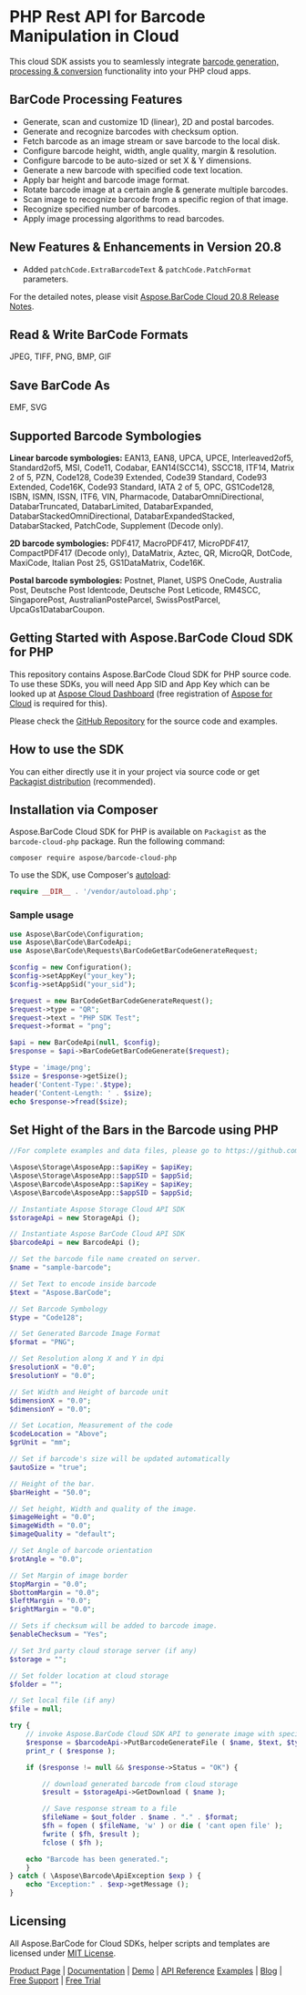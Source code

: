 # PHP Rest API for Barcode Manipulation in Cloud

This cloud SDK assists you to seamlessly integrate [barcode generation, processing & conversion](https://products.aspose.cloud/barcode/php) functionality into your PHP cloud apps.

## BarCode Processing Features

- Generate, scan and customize 1D (linear), 2D and postal barcodes.
- Generate and recognize barcodes with checksum option.
- Fetch barcode as an image stream or save barcode to the local disk.
- Configure barcode height, width, angle quality, margin & resolution.
- Configure barcode to be auto-sized or set X & Y dimensions.
- Generate a new barcode with specified code text location.
- Apply bar height and barcode image format.
- Rotate barcode image at a certain angle & generate multiple barcodes.
- Scan image to recognize barcode from a specific region of that image.
- Recognize specified number of barcodes.
- Apply image processing algorithms to read barcodes.

## New Features & Enhancements in Version 20.8

- Added `patchCode.ExtraBarcodeText` & `patchCode.PatchFormat` parameters.

For the detailed notes, please visit [Aspose.BarCode Cloud 20.8 Release Notes](https://docs.aspose.cloud/display/barcodecloud/Aspose.BarCode+Cloud+20.8+Release+Notes).

## Read & Write BarCode Formats

JPEG, TIFF, PNG, BMP, GIF

## Save BarCode As

EMF, SVG

## Supported Barcode Symbologies

**Linear barcode symbologies:**
EAN13, EAN8, UPCA, UPCE, Interleaved2of5, Standard2of5, MSI, Code11, Codabar, EAN14(SCC14), SSCC18, ITF14, Matrix 2 of 5, PZN, Code128, Code39 Extended, Code39 Standard, Code93 Extended, Code16K, Code93 Standard, IATA 2 of 5, OPC, GS1Code128, ISBN, ISMN, ISSN, ITF6, VIN, Pharmacode, DatabarOmniDirectional, DatabarTruncated, DatabarLimited, DatabarExpanded, DatabarStackedOmniDirectional, DatabarExpandedStacked, DatabarStacked, PatchCode, Supplement (Decode only).

**2D barcode symbologies:**
PDF417, MacroPDF417, MicroPDF417, CompactPDF417 (Decode only), DataMatrix, Aztec, QR, MicroQR, DotCode, MaxiCode, Italian Post 25, GS1DataMatrix, Code16K.

**Postal barcode symbologies:**
Postnet, Planet, USPS OneCode, Australia Post, Deutsche Post Identcode, Deutsche Post Leticode, RM4SCC, SingaporePost, AustralianPosteParcel, SwissPostParcel, UpcaGs1DatabarCoupon.

## Getting Started with Aspose.BarCode Cloud SDK for PHP

This repository contains Aspose.BarCode Cloud SDK for PHP source code. To use these SDKs, you will need App SID and App Key which can be looked up at [Aspose Cloud Dashboard](https://dashboard.aspose.cloud/#/apps) (free registration of [Aspose for Cloud](https://dashboard.aspose.cloud/#/apps) is required for this).

Please check the [GitHub Repository](https://github.com/aspose-barcode-cloud/aspose-barcode-cloud-php) for the source code and examples.

## How to use the SDK

You can either directly use it in your project via source code or get [Packagist distribution](https://packagist.org/packages/aspose/barcode-cloud-php) (recommended).

## Installation via Composer

Aspose.BarCode Cloud SDK for PHP is available on `Packagist` as the `barcode-cloud-php` package. Run the following command:

```console
composer require aspose/barcode-cloud-php
```

To use the SDK, use Composer's [autoload](https://getcomposer.org/doc/00-intro.md#autoloading):

```php
require __DIR__ . '/vendor/autoload.php';
```

### Sample usage

```php
use Aspose\BarCode\Configuration;
use Aspose\BarCode\BarCodeApi;
use Aspose\BarCode\Requests\BarCodeGetBarCodeGenerateRequest;

$config = new Configuration();
$config->setAppKey("your_key");
$config->setAppSid("your_sid");

$request = new BarCodeGetBarCodeGenerateRequest();
$request->type = "QR";
$request->text = "PHP SDK Test";
$request->format = "png";

$api = new BarCodeApi(null, $config);
$response = $api->BarCodeGetBarCodeGenerate($request);

$type = 'image/png';
$size = $response->getSize();
header('Content-Type:'.$type);
header('Content-Length: ' . $size);
echo $response->fread($size);
```

## Set Hight of the Bars in the Barcode using PHP

```php
//For complete examples and data files, please go to https://github.com/aspose-barcode/Aspose.BarCode-for-Cloud

\Aspose\Storage\AsposeApp::$apiKey = $apiKey;
\Aspose\Storage\AsposeApp::$appSID = $appSid;
\Aspose\Barcode\AsposeApp::$apiKey = $apiKey;
\Aspose\Barcode\AsposeApp::$appSID = $appSid;

// Instantiate Aspose Storage Cloud API SDK
$storageApi = new StorageApi ();

// Instantiate Aspose BarCode Cloud API SDK
$barcodeApi = new BarcodeApi ();

// Set the barcode file name created on server.
$name = "sample-barcode";

// Set Text to encode inside barcode
$text = "Aspose.BarCode";

// Set Barcode Symbology
$type = "Code128";

// Set Generated Barcode Image Format
$format = "PNG";

// Set Resolution along X and Y in dpi
$resolutionX = "0.0";
$resolutionY = "0.0";

// Set Width and Height of barcode unit
$dimensionX = "0.0";
$dimensionY = "0.0";

// Set Location, Measurement of the code
$codeLocation = "Above";
$grUnit = "mm";

// Set if barcode's size will be updated automatically
$autoSize = "true";

// Height of the bar.
$barHeight = "50.0";

// Set height, Width and quality of the image.
$imageHeight = "0.0";
$imageWidth = "0.0";
$imageQuality = "default";

// Set Angle of barcode orientation
$rotAngle = "0.0";

// Set Margin of image border
$topMargin = "0.0";
$bottomMargin = "0.0";
$leftMargin = "0.0";
$rightMargin = "0.0";

// Sets if checksum will be added to barcode image.
$enableChecksum = "Yes";

// Set 3rd party cloud storage server (if any)
$storage = "";

// Set folder location at cloud storage
$folder = "";

// Set local file (if any)
$file = null;

try {
    // invoke Aspose.BarCode Cloud SDK API to generate image with specific bars height
    $response = $barcodeApi->PutBarcodeGenerateFile ( $name, $text, $type, $format, $resolutionX, $resolutionY, $dimensionX, $dimensionY, $codeLocation, $grUnit, $autoSize, $barHeight, $imageHeight, $imageWidth, $imageQuality, $rotAngle, $topMargin, $bottomMargin, $leftMargin, $rightMargin, $enableChecksum, $storage, $folder, $file );
    print_r ( $response );

    if ($response != null && $response->Status = "OK") {

        // download generated barcode from cloud storage
        $result = $storageApi->GetDownload ( $name );

        // Save response stream to a file
        $fileName = $out_folder . $name . "." . $format;
        $fh = fopen ( $fileName, 'w' ) or die ( 'cant open file' );
        fwrite ( $fh, $result );
        fclose ( $fh );

    echo "Barcode has been generated.";
    }
} catch ( \Aspose\Barcode\ApiException $exp ) {
    echo "Exception:" . $exp->getMessage ();
}
```

## Licensing

All Aspose.BarCode for Cloud SDKs, helper scripts and templates are licensed under [MIT License](https://github.com/aspose-barcode-cloud/aspose-barcode-cloud-php/blob/HEAD/LICENSE).

[Product Page](https://products.aspose.cloud/barcode/php) | [Documentation](https://docs.aspose.cloud/display/barcodecloud/Home) | [Demo](https://products.aspose.app/barcode/family) | [API Reference](https://apireference.aspose.cloud/barcode/) [Examples](https://github.com/aspose-barcode-cloud/aspose-barcode-cloud-php) | [Blog](https://blog.aspose.cloud/category/barcode/) | [Free Support](https://forum.aspose.cloud/c/barcode) | [Free Trial](https://dashboard.aspose.cloud/#/apps)
